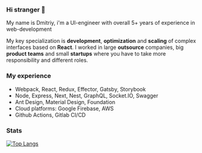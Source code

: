 ### Hi stranger 👋

My name is Dmitriy, i'm a UI-engineer with overall 5+ years of experience in web-development

My key specialization is **development**, **optimization** and **scaling** of complex interfaces based on **React**. I worked in large **outsource** companies, big **product teams** and small **startups** where you have to take more responsibility and different roles.

### My experience

- Webpack, React, Redux, Effector, Gatsby, Storybook
- Node, Express, Next, Nest, GraphQL, Socket.IO, Swagger
- Ant Design, Material Design, Foundation
- Cloud platforms: Google Firebase, AWS
- Github Actions, Gitlab CI/CD

### Stats

[![Top Langs](https://github-readme-stats.vercel.app/api/top-langs/?username=toastyboost&layout=compact)](https://github.com/anuraghazra/github-readme-stats)
